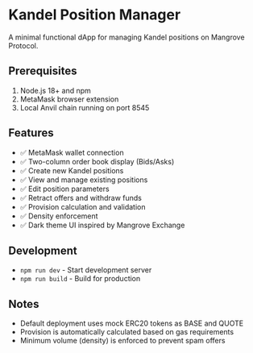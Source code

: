 # Kandel Position Manager

A minimal functional dApp for managing Kandel positions on Mangrove Protocol.

## Prerequisites

1. Node.js 18+ and npm
2. MetaMask browser extension
3. Local Anvil chain running on port 8545

## Features

- ✅ MetaMask wallet connection
- ✅ Two-column order book display (Bids/Asks)
- ✅ Create new Kandel positions
- ✅ View and manage existing positions
- ✅ Edit position parameters
- ✅ Retract offers and withdraw funds
- ✅ Provision calculation and validation
- ✅ Density enforcement
- ✅ Dark theme UI inspired by Mangrove Exchange

## Development

- `npm run dev` - Start development server
- `npm run build` - Build for production

## Notes

- Default deployment uses mock ERC20 tokens as BASE and QUOTE
- Provision is automatically calculated based on gas requirements
- Minimum volume (density) is enforced to prevent spam offers
